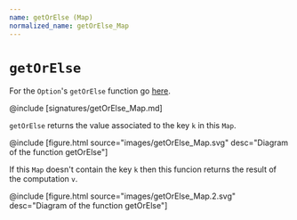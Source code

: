 ```yaml
---
name: getOrElse (Map)
normalized_name: getOrElse_Map
---
```


# `getOrElse`

For the `Option`'s `getOrElse` function go [here](./getOrElse_Option).

@include [signatures/getOrElse_Map.md]

`getOrElse` returns the value associated to the key `k` in this `Map`.

@include [figure.html source="images/getOrElse_Map.svg" desc="Diagram of the function getOrElse"]

If this `Map` doesn't contain the key `k` then this funcion returns the result of the computation `v`.

@include [figure.html source="images/getOrElse_Map.2.svg" desc="Diagram of the function getOrElse"]

